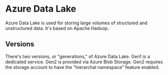 # Azure Data Lake
Azure Data Lake is used for storing large volumes of structured and unstructured data. It's based on Apache Hadoop. 

## Versions
There's two versions, or "generations," of Azure Data Lake. Gen1 is a dedicated service. Gen2 is provided via Azure Blob Storage. Gen2 requires the storage account to have the "hierarchal namespace" feature enabled. 